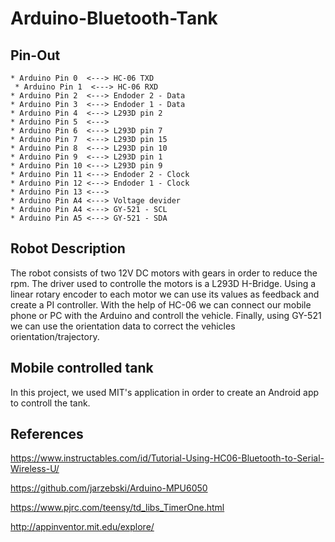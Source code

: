 # Arduino-Bluetooth-Tank

## Pin-Out
	
	* Arduino Pin 0  <---> HC-06 TXD
     * Arduino Pin 1  <---> HC-06 RXD
	* Arduino Pin 2  <---> Endoder 2 - Data
	* Arduino Pin 3  <---> Endoder 1 - Data
	* Arduino Pin 4  <---> L293D pin 2
	* Arduino Pin 5  <---> 
	* Arduino Pin 6  <---> L293D pin 7
	* Arduino Pin 7  <---> L293D pin 15
	* Arduino Pin 8  <---> L293D pin 10
	* Arduino Pin 9  <---> L293D pin 1
	* Arduino Pin 10 <---> L293D pin 9
	* Arduino Pin 11 <---> Endoder 2 - Clock
	* Arduino Pin 12 <---> Endoder 1 - Clock
	* Arduino Pin 13 <---> 
	* Arduino Pin A4 <---> Voltage devider
	* Arduino Pin A4 <---> GY-521 - SCL
	* Arduino Pin A5 <---> GY-521 - SDA
	
## Robot Description

The robot consists of two 12V DC motors with gears in order to reduce the rpm. The driver used to controlle the motors is a L293D H-Bridge. Using a linear rotary encoder to each motor we can use its values as feedback and create a PI controller. With the help of HC-06 we can connect our mobile phone or PC with the Arduino and controll the vehicle. Finally, using GY-521 we can use the orientation data to correct the vehicles orientation/trajectory.

## Mobile controlled tank

In this project, we used MIT's application in order to create an Android app to controll the tank.

## References

https://www.instructables.com/id/Tutorial-Using-HC06-Bluetooth-to-Serial-Wireless-U/

https://github.com/jarzebski/Arduino-MPU6050

https://www.pjrc.com/teensy/td_libs_TimerOne.html

http://appinventor.mit.edu/explore/
